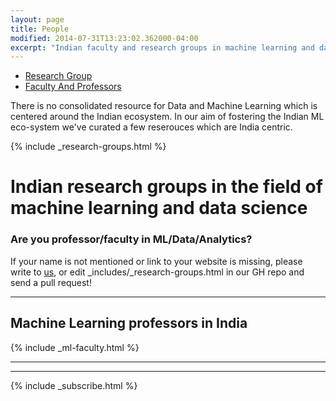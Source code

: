 ```yaml
---
layout: page
title: People
modified: 2014-07-31T13:23:02.362000-04:00
excerpt: "Indian faculty and research groups in machine learning and data science"
---
```

  <script>
  $(document).ready(function(){
    $("#research_div").show();
    $("#faculty_and_professor").hide();
  });
 function hideDiv(flag)
 {
   if(flag==1)
   {
     document.getElementById("research_div").style.display="inline";
     document.getElementById("faculty_and_professor").style.display="none";
   }
   else if(flag==2)
   {
     document.getElementById("research_div").style.display="none";
     document.getElementById("faculty_and_professor").style.display="inline";
   }
 }
</script>
<ul class="nav nav-tabs">
  <li><a href="#" id="research_group_link" onclick="hideDiv(1)"> Research Group</a></li>
  <li><a href="#" id="faculty_and_professor_link" onclick="hideDiv(2)"> Faculty And Professors</a></li>
</ul>

<div id="research_div">


<p>There is no consolidated resource for Data and Machine Learning which is centered around the Indian ecosystem. In our aim of fostering the Indian ML eco-system we've curated a few reserouces which are India centric.</p>

{% include _research-groups.html %}

</div>

<div id="faculty_and_professor">
<h1>Indian research groups in the field of machine learning and data science</h1>

<h3>Are you professor/faculty in ML/Data/Analytics?</h3>

<p>If your name is not mentioned or link to your website is missing, please write to <a href='/contact'>us</a>, or edit _includes/_research-groups.html in our GH repo and send a pull request!</p>
<hr>
<h2>Machine Learning professors in India</h2>

{% include _ml-faculty.html %}
<hr>
<hr>
</div>


{% include _subscribe.html %}


